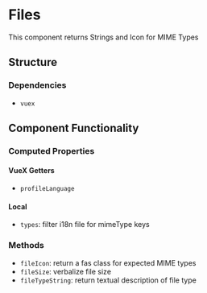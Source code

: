 Files
===============
This component returns Strings and Icon for MIME Types

## Structure

### Dependencies
* `vuex`

Component Functionality
---------
### Computed Properties
#### VueX Getters
- `profileLanguage`

#### Local
- `types`: filter i18n file for mimeType keys 

### Methods
- `fileIcon`: return a fas class for expected MIME types
- `fileSize`: verbalize file size 
- `fileTypeString`: return textual description of file type 